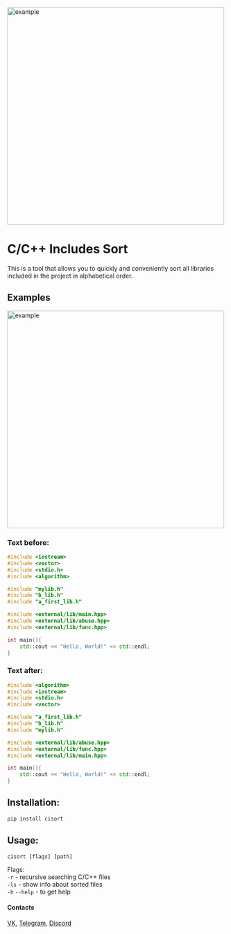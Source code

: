 <img src="https://i.imgur.com/LsH6pj8.gif" alt="example" width="500"/>

# C/С++ Includes Sort

This is a tool that allows you to quickly and
conveniently sort all libraries included in the project in
alphabetical order.

## Examples
<img src="https://i.imgur.com/GLgtBDH.gif" alt="example" width="500"/>

### Text before:
```c++
#include <iostream>
#include <vector>
#include <stdio.h>
#include <algorithm>

#include "mylib.h"
#include "b_lib.h"
#include "a_first_lib.h"

#include <external/lib/main.hpp>
#include <external/lib/abuse.hpp>
#include <external/lib/func.hpp>

int main(){
	std::cout << "Hello, World!" << std::endl;
}
```
### Text after:
```c++
#include <algorithm>
#include <iostream>
#include <stdio.h>
#include <vector>

#include "a_first_lib.h"
#include "b_lib.h"
#include "mylib.h"

#include <external/lib/abuse.hpp>
#include <external/lib/func.hpp>
#include <external/lib/main.hpp>

int main(){
	std::cout << "Hello, World!" << std::endl;
}
```

## Installation:

```python
pip install cisort
```

## Usage:
```cisort [flags] [path]```

Flags:\
        `-r` - recursive searching C/C++ files\
        `-ls` - show info about sorted files\
        `-h` `--help` - to get help


#### Contacts

[VK][1], [Telegram][2], [Discord][3]

[1]: https://vk.com/pavel.cmake
[2]: https://t.me/pavel_cpp
[3]: https://discordapp.com/users/427479608321900545/
